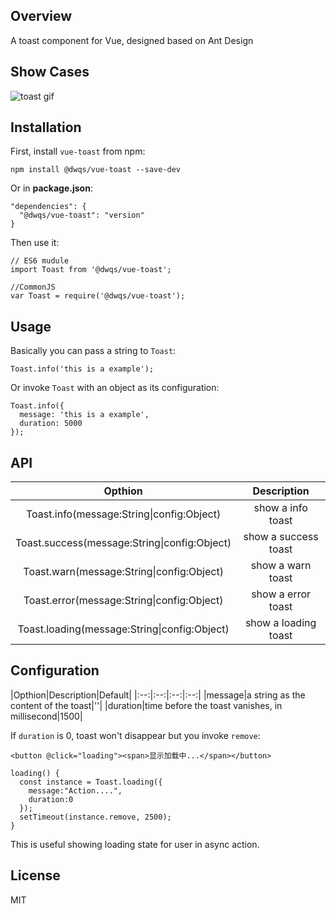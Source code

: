 ## Overview
A toast component for Vue, designed based on Ant Design

## Show Cases
![toast gif](http://p1.bpimg.com/567571/4d92a829dcb0d0de.gif)

## Installation
First, install `vue-toast` from npm:

```
npm install @dwqs/vue-toast --save-dev
```

Or in **package.json**:

```
"dependencies": {
  "@dwqs/vue-toast": "version"
}
```

Then use it:

```
// ES6 mudule
import Toast from '@dwqs/vue-toast';

//CommonJS
var Toast = require('@dwqs/vue-toast');
```

## Usage
Basically you can pass a string to `Toast`:

```
Toast.info('this is a example');
```

Or invoke `Toast` with an object as its configuration:

```
Toast.info({
  message: 'this is a example',
  duration: 5000
});
```

## API
|Opthion|Description|
|:--:|:--:|
|Toast.info(message:String\|config:Object)|show a info toast|
|Toast.success(message:String\|config:Object)|show a success toast|
|Toast.warn(message:String\|config:Object)|show a warn toast|
|Toast.error(message:String\|config:Object)|show a error toast|
|Toast.loading(message:String\|config:Object)|show a loading toast|

## Configuration
|Opthion|Description|Default|
|:--:|:--:|:--:|:--:|
|message|a string as the content of the toast|''|
|duration|time before the toast vanishes, in millisecond|1500|

If `duration` is 0, toast won't disappear but you invoke `remove`:

```
<button @click="loading"><span>显示加载中...</span></button>

loading() {
  const instance = Toast.loading({
    message:"Action....",
    duration:0
  });
  setTimeout(instance.remove, 2500);
}
```

This is useful showing loading state for user in async action.

## License
MIT



